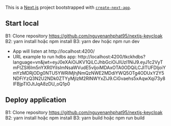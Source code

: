 This is a [Next.js](https://nextjs.org/) project bootstrapped with [`create-next-app`](https://github.com/vercel/next.js/tree/canary/packages/create-next-app).

## Start local

B1: Clone repository https://github.com/nguyenanhphat95/nextjs-keycloak
B2: yarn install hoặc npm install
B3: yarn dev hoặc npm run dev

- App will listen at http://localhost:4200/
- URL example to run hdbs app: http://localhost:4200/tkckhdbs?language=vn&jwt=eyJ0eXAiOiJKV1QiLCJhbGciOiJIUzI1NiJ9.eyJ1c2VyTmFtZSI6Im5nYXR0YiIsImNsaWVudE5vIjoiMDAxOTA0ODQiLCJITUFDIjoiYmYzMDRjODg0NTU5YWRiMjhjNmQzNWE2MDdiYWQ5OTg4ODUxY2Y5NDFiYzQ3N2U2NDk0ZTYyMjIzM2RlNWYxZiJ9.CiGvaehs5xAqwXqi73y8IFBjpTlOJtJqA8zDU_oQ1p0

## Deploy application

B1: Clone repository https://github.com/nguyenanhphat95/nextjs-keycloak
B2: yarn install hoặc npm install
B3: yarn build hoặc npm run build
